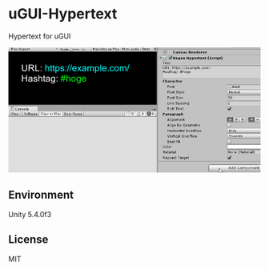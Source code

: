 # uGUI-Hypertext
Hypertext for uGUI

![screencast](screencast.gif)

## Environment
Unity 5.4.0f3

## License
MIT
